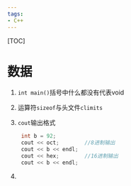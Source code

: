 ```yaml
---
tags:
- C++
---
```


[TOC]

# 数据

1. `int main()`括号中什么都没有代表void

2. 运算符`sizeof`与头文件`climits`

3. `cout`输出格式

   ```c++
   	int b = 92;
   	cout << oct;		//8进制输出
   	cout << b << endl;
   	cout << hex;		//16进制输出
   	cout << b << endl;
   ```

4. 